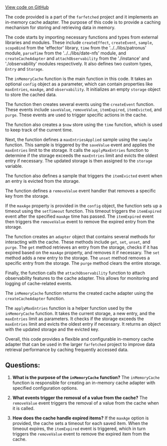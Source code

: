 [View code on GitHub](https://github.com/igorkamyshev/farfetched/packages/core/src/cache/adapters/in_memory.ts)

The code provided is a part of the `farfetched` project and it implements an in-memory cache adapter. The purpose of this code is to provide a caching mechanism for storing and retrieving data in memory. 

The code starts by importing necessary functions and types from external libraries and modules. These include `createEffect`, `createEvent`, `sample`, `scopeBind` from the 'effector' library, `time` from the '../../libs/patronus' module, `parseTime` from the '../../libs/date-nfs' module, and `createCacheAdapter` and `attachObservability` from the './instance' and './observability' modules respectively. It also defines two custom types, `Entry` and `Storage`.

The `inMemoryCache` function is the main function in this code. It takes an optional `config` object as a parameter, which can contain properties like `maxEntries`, `maxAge`, and `observability`. It initializes an empty `storage` object to store the cached data.

The function then creates several events using the `createEvent` function. These events include `saveValue`, `removeValue`, `itemExpired`, `itemEvicted`, and `purge`. These events are used to trigger specific actions in the cache.

The function also creates a `$now` store using the `time` function, which is used to keep track of the current time.

Next, the function defines a `maxEntriesApplied` sample using the `sample` function. This sample is triggered by the `saveValue` event and applies the `maxEntries` limit to the storage. It calls the `applyMaxEntries` function to determine if the storage exceeds the `maxEntries` limit and evicts the oldest entry if necessary. The updated storage is then assigned to the `storage` variable.

The function also defines a sample that triggers the `itemEvicted` event when an entry is evicted from the storage.

The function defines a `removeValue` event handler that removes a specific key from the storage.

If the `maxAge` property is provided in the `config` object, the function sets up a timeout using the `setTimeout` function. This timeout triggers the `itemExpired` event after the specified `maxAge` time has passed. The `itemExpired` event then triggers the `removeValue` event to remove the expired entry from the storage.

The function creates an `adapter` object that contains several methods for interacting with the cache. These methods include `get`, `set`, `unset`, and `purge`. The `get` method retrieves an entry from the storage, checks if it has expired based on the `maxAge` property, and removes it if necessary. The `set` method adds a new entry to the storage. The `unset` method removes a specific entry from the storage. The `purge` method clears the entire storage.

Finally, the function calls the `attachObservability` function to attach observability features to the cache adapter. This allows for monitoring and logging of cache-related events.

The `inMemoryCache` function returns the created cache adapter using the `createCacheAdapter` function.

The `applyMaxEntries` function is a helper function used by the `inMemoryCache` function. It takes the current storage, a new entry, and the `maxEntries` limit as parameters. It checks if the storage exceeds the `maxEntries` limit and evicts the oldest entry if necessary. It returns an object with the updated storage and the evicted key.

Overall, this code provides a flexible and configurable in-memory cache adapter that can be used in the larger `farfetched` project to improve data retrieval performance by caching frequently accessed data.
## Questions: 
 1. **What is the purpose of the `inMemoryCache` function?**
The `inMemoryCache` function is responsible for creating an in-memory cache adapter with specified configuration options.

2. **What events trigger the removal of a value from the cache?**
The `removeValue` event triggers the removal of a value from the cache when it is called.

3. **How does the cache handle expired items?**
If the `maxAge` option is provided, the cache sets a timeout for each saved item. When the timeout expires, the `itemExpired` event is triggered, which in turn triggers the `removeValue` event to remove the expired item from the cache.